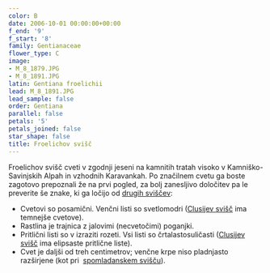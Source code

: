 ```yaml
---
color: B
date: 2006-10-01 00:00:00+00:00
f_end: '9'
f_start: '8'
family: Gentianaceae
flower_type: C
image:
- M_8_1879.JPG
- M_8_1891.JPG
latin: Gentiana froelichii
lead: M_8_1891.JPG
lead_sample: false
order: Gentiana
parallel: false
petals: '5'
petals_joined: false
star_shape: false
title: Froelichov svišč
---
```

Froelichov svišč cveti v zgodnji jeseni na kamnitih tratah visoko v Kamniško-Savinjskih Alpah in vzhodnih Karavankah. Po značilnem cvetu ga boste zagotovo prepoznali že na prvi pogled, za bolj zanesljivo določitev pa le preverite še znake, ki ga ločijo od [drugih sviščev](../genus/gentiana/):

-   Cvetovi so posamični. Venčni listi so svetlomodri ([Clusijev svišč](../gentianaclusii/) ima temnejše cvetove).
-   Rastlina je trajnica z jalovimi (necvetočimi) poganjki.
-   Pritlični listi so v izraziti rozeti. Vsi listi so črtalastosuličasti ([Clusijev svišč](../gentianaclusii/) ima elipsaste pritlične liste).
-   Cvet je daljši od treh centimetrov; venčne krpe niso pladnjasto razširjene (kot pri  [spomladanskem svišču](../gentianavernassp.verna/)).
